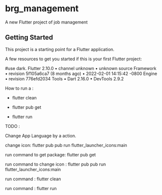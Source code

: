 # brg_management

A new Flutter project of job management

## Getting Started

This project is a starting point for a Flutter application.

A few resources to get you started if this is your first Flutter project:

#use dark.
Flutter 2.10.0 • channel unknown • unknown source
Framework • revision 5f105a6ca7 (8 months ago) • 2022-02-01 14:15:42 -0800
Engine • revision 776efd2034
Tools • Dart 2.16.0 • DevTools 2.9.2


How to run a :

- flutter clean

- flutter pub get

- flutter run

TODO : 

Change App Language by a action.


change icon: flutter pub pub run flutter_launcher_icons:main

run command to get package: flutter pub get 

run command to change icon : flutter pub pub run flutter_launcher_icons:main

run command : flutter clean

run command : flutter run





[comment]: <> (- [Lab: Write your first Flutter app]&#40;https://flutter.dev/docs/get-started/codelab&#41;)

[comment]: <> (- [Cookbook: Useful Flutter samples]&#40;https://flutter.dev/docs/cookbook&#41;)

[comment]: <> (For help getting started with Flutter, view our)

[comment]: <> ([online documentation]&#40;https://flutter.dev/docs&#41;, which offers tutorials,)

[comment]: <> (samples, guidance on mobile development, and a full API reference.)
